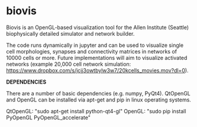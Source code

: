 # biovis
Biovis is an OpenGL-based visualization tool for the Allen Institute (Seattle) biophysically detailed simulator and network builder. 

The code runs dynamically in jupyter and can be used to visualize single cell morphologies, synapses and connectivity matrices in networks of 10000 cells or more. Future implementations will aim to visualize activated networks (example 20,000 cell  network simulation: https://www.dropbox.com/s/jcjj3owtbylw3w7/20kcells_movies.mov?dl=0).

**DEPENDENCIES**

There are a number of basic dependencies (e.g. numpy, PyQt4).  QtOpenGL and OpenGL can be installed via apt-get and pip in linux operating systems.

QtOpenGL: "sudo apt-get install python-qt4-gl"
OpenGL: "sudo pip install PyOpenGL PyOpenGL_accelerate"
